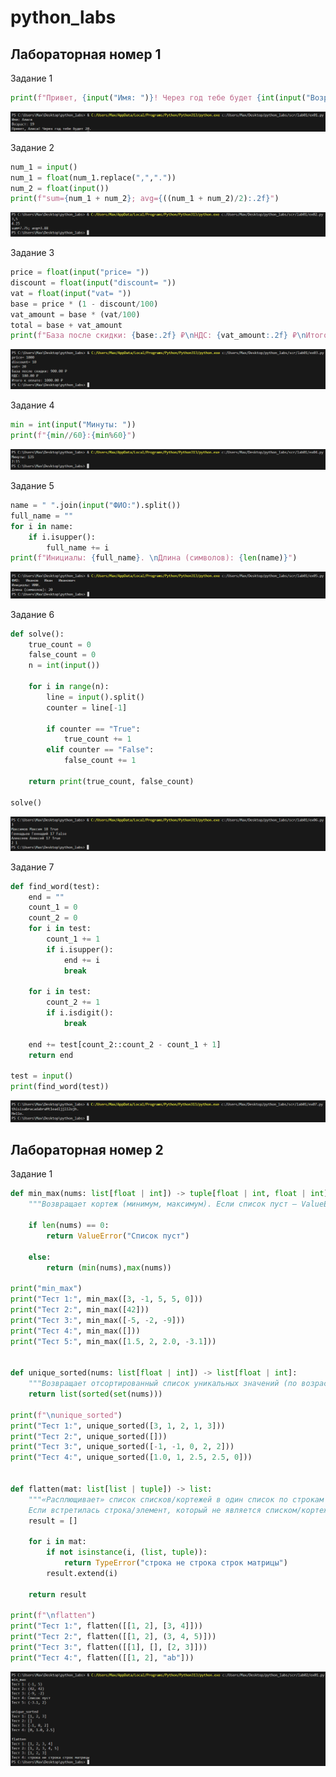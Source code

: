 # python_labs

## Лабораторная номер 1

Задание 1
```python
print(f"Привет, {input("Имя: ")}! Через год тебе будет {int(input("Возраст: ")) + 1}.")
```

![Задание номер 1](./images/lab01/img01.png)


Задание 2
```python
num_1 = input()
num_1 = float(num_1.replace(",","."))
num_2 = float(input())
print(f"sum={num_1 + num_2}; avg={((num_1 + num_2)/2):.2f}")
```

![Задание номер 2](./images/lab01/img02.png)


Задание 3
```python
price = float(input("price= "))
discount = float(input("discount= "))
vat = float(input("vat= "))
base = price * (1 - discount/100)
vat_amount = base * (vat/100)
total = base + vat_amount
print(f"База после скидки: {base:.2f} ₽\nНДС: {vat_amount:.2f} ₽\nИтого к оплате: {total:.2f} ₽")
```

![Задание номер 3](./images/lab01/img03.png)


Задание 4
```python
min = int(input("Минуты: "))
print(f"{min//60}:{min%60}")
```

![Задание номер 4](./images/lab01/img04.png)


Задание 5
```python
name = " ".join(input("ФИО:").split())
full_name = ""
for i in name:
    if i.isupper():
        full_name += i
print(f"Инициалы: {full_name}. \nДлина (символов): {len(name)}")
```

![Задание номер 5](./images/lab01/img05.png)


Задание 6
```python
def solve():
    true_count = 0
    false_count = 0
    n = int(input())

    for i in range(n):
        line = input().split()
        counter = line[-1]

        if counter == "True":
            true_count += 1
        elif counter == "False":
            false_count += 1

    return print(true_count, false_count)

solve()
```

![Задание номер 6](./images/lab01/img06.png)


Задание 7
```python
def find_word(test):
    end = ""
    count_1 = 0
    count_2 = 0
    for i in test:
        count_1 += 1
        if i.isupper():
            end += i
            break
    
    for i in test:
        count_2 += 1
        if i.isdigit():
            break
    
    end += test[count_2::count_2 - count_1 + 1]
    return end

test = input()
print(find_word(test))
```

![Задание номер 7](./images/lab01/img07.png)

## Лабораторная номер 2

Задание 1
```python
def min_max(nums: list[float | int]) -> tuple[float | int, float | int]:
    """Возвращает кортеж (минимум, максимум). Если список пуст — ValueError"""
    
    if len(nums) == 0:
        return ValueError("Список пуст")
    
    else:
        return (min(nums),max(nums))

print("min_max")
print("Тест 1:", min_max([3, -1, 5, 5, 0]))
print("Тест 2:", min_max([42]))
print("Тест 3:", min_max([-5, -2, -9]))
print("Тест 4:", min_max([]))
print("Тест 5:", min_max([1.5, 2, 2.0, -3.1]))


def unique_sorted(nums: list[float | int]) -> list[float | int]:
    """Возвращает отсортированный список уникальных значений (по возрастанию)"""
    return list(sorted(set(nums)))

print(f"\nunique_sorted")
print("Тест 1:", unique_sorted([3, 1, 2, 1, 3]))
print("Тест 2:", unique_sorted([]))
print("Тест 3:", unique_sorted([-1, -1, 0, 2, 2]))
print("Тест 4:", unique_sorted([1.0, 1, 2.5, 2.5, 0]))


def flatten(mat: list[list | tuple]) -> list:
    """«Расплющивает» список списков/кортежей в один список по строкам (row-major).
    Если встретилась строка/элемент, который не является списком/кортежем — TypeError"""
    result = []

    for i in mat:
        if not isinstance(i, (list, tuple)):
            return TypeError("строка не строка строк матрицы")
        result.extend(i)    
    
    return result

print(f"\nflatten")
print("Тест 1:", flatten([[1, 2], [3, 4]]))
print("Тест 2:", flatten([[1, 2], (3, 4, 5)]))
print("Тест 3:", flatten([[1], [], [2, 3]]))
print("Тест 4:", flatten([[1, 2], "ab"]))
```

![Задание номер 1](./images/lab02/img01.png)